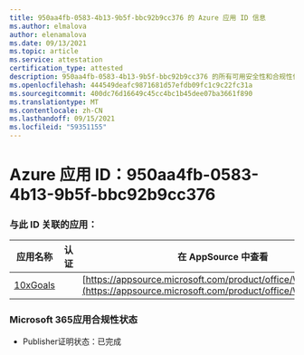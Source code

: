 ```yaml
---
title: 950aa4fb-0583-4b13-9b5f-bbc92b9cc376 的 Azure 应用 ID 信息
ms.author: elmalova
author: elenamalova
ms.date: 09/13/2021
ms.topic: article
ms.service: attestation
certification_type: attested
description: 950aa4fb-0583-4b13-9b5f-bbc92b9cc376 的所有可用安全性和合规性信息。
ms.openlocfilehash: 444549deafc9871681d57efdb09fc1c9c22fc31a
ms.sourcegitcommit: 400dc76d16649c45cc4bc1b45dee07ba3661f890
ms.translationtype: MT
ms.contentlocale: zh-CN
ms.lasthandoff: 09/15/2021
ms.locfileid: "59351155"
---
```

# <a name="azure-app-id-950aa4fb-0583-4b13-9b5f-bbc92b9cc376"></a>Azure 应用 ID：950aa4fb-0583-4b13-9b5f-bbc92b9cc376


### <a name="apps-associated-with-this-id"></a>与此 ID 关联的应用：
| **应用名称** | **认证** | **在 AppSource 中查看** |
|--------------|---------------|-----------------------|
| [10xGoals](https://docs.microsoft.com/microsoft-365-app-certification/forward/WA200003122) |  | [https://appsource.microsoft.com/product/office/WA200003122](https://appsource.microsoft.com/product/office/WA200003122) |

### <a name="microsoft-365-app-compliance-status"></a>Microsoft 365应用合规性状态
- Publisher证明状态：已完成
